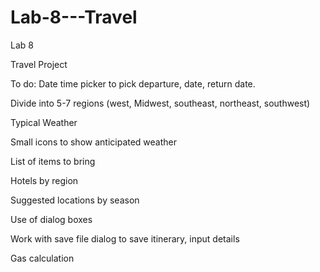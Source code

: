 # Lab-8---Travel
Lab 8


Travel Project

To do:
Date time picker to pick departure, date, return date.

Divide into 5-7 regions (west, Midwest, southeast, northeast, southwest)

Typical Weather

Small icons to show anticipated weather

List of items to bring

Hotels by region

Suggested locations by season

Use of dialog boxes

Work with save file dialog to save itinerary, input details

Gas calculation
